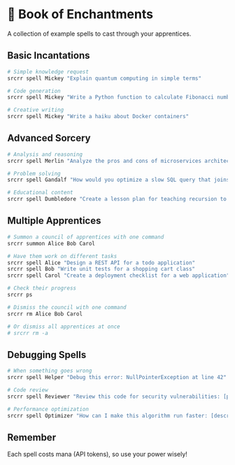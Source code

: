 # 📖 Book of Enchantments

A collection of example spells to cast through your apprentices.

## Basic Incantations

```bash
# Simple knowledge request
srcrr spell Mickey "Explain quantum computing in simple terms"

# Code generation
srcrr spell Mickey "Write a Python function to calculate Fibonacci numbers"

# Creative writing
srcrr spell Mickey "Write a haiku about Docker containers"
```

## Advanced Sorcery

```bash
# Analysis and reasoning
srcrr spell Merlin "Analyze the pros and cons of microservices architecture"

# Problem solving
srcrr spell Gandalf "How would you optimize a slow SQL query that joins 5 tables?"

# Educational content
srcrr spell Dumbledore "Create a lesson plan for teaching recursion to beginners"
```

## Multiple Apprentices

```bash
# Summon a council of apprentices with one command
srcrr summon Alice Bob Carol

# Have them work on different tasks
srcrr spell Alice "Design a REST API for a todo application"
srcrr spell Bob "Write unit tests for a shopping cart class"
srcrr spell Carol "Create a deployment checklist for a web application"

# Check their progress
srcrr ps

# Dismiss the council with one command
srcrr rm Alice Bob Carol

# Or dismiss all apprentices at once
# srcrr rm -a
```

## Debugging Spells

```bash
# When something goes wrong
srcrr spell Helper "Debug this error: NullPointerException at line 42"

# Code review
srcrr spell Reviewer "Review this code for security vulnerabilities: [paste code]"

# Performance optimization
srcrr spell Optimizer "How can I make this algorithm run faster: [describe algorithm]"
```

## Remember

Each spell costs mana (API tokens), so use your power wisely!